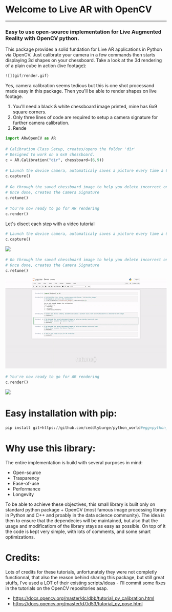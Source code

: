 # Welcome to Live AR with OpenCV
---
### Easy to use open-source implementation for Live Augmented Reality with OpenCV python.

This package provides a solid fundation for Live AR applications in Python via OpenCV. Just calibrate your camera in a few commands then starts displaying 3d shapes on your chessboard. Take a look at the 3d rendering of a plain cube in action (live footage):


```python
![](gif/render.gif)
```

Yes, camera calibration seems tedious but this is one shot processand made easy in this package. Then you'll be able to render shapes on live footage.
1. You'll need a black & white chessboard image printed, mine has 6x9 square corners. 
2. Only three lines of code are required to setup a camera signature for further camera calibration.
3. Rende


```python
import ARwOpenCV as AR

# Calibration Class Setup, creates/opens the folder 'dir'
# Designed to work on a 6x9 chessboard.
c = AR.Calibration("dir", chessboard=(6,9))

# Launch the device camera, automaticaly saves a picture every time a 6x9 chessboard is detected on the image
c.capture()

# Go through the saved chessboard image to help you delete incorrect ones
# Once done, creates the Camera Signature
c.retune()

# You're now ready to go for AR rendering
c.render()
```

Let's disect each step with a video tutorial


```python
# Launch the device camera, automaticaly saves a picture every time a 6x9 chessboard is detected on the image
c.capture()
```

![](gif/capture.gif)


```python
# Go through the saved chessboard image to help you delete incorrect ones
# Once done, creates the Camera Signature
c.retune()
```

![](gif/retune.gif)


```python
# You're now ready to go for AR rendering
c.render()
```

![](gif/render.gif)

# Easy installation with pip:


```python
pip install git+https://github.com/ceddlyburge/python_world#egg=python_world
```

# Why use this library:
The entire implementation is build with several purposes in mind:

- Open-source
- Trasparency
- Ease-of-use
- Performance
- Longevity

To be able to achieve these objectives, this small library is built only on standard python package + OpenCV (most famous image processing library in Python and C++ and proably in the data science community). The idea is then to ensure that the dependecies will be maintained, but also that the usage and modificatiom of the library stays as easy as possible. On top of it the code is kept very simple, with lots of comments, and some smart optimizations.

# Credits:
Lots of credits for these tutorials, unfortunately they were not completly functionnal, that also the reason behind sharing this package, but still great stuffs, I've used a LOT of their existing scripts/ideas - I'll commit some fixes in the tutorials on the OpenCV repositories asap.
- https://docs.opencv.org/master/dc/dbb/tutorial_py_calibration.html
- https://docs.opencv.org/master/d7/d53/tutorial_py_pose.html
